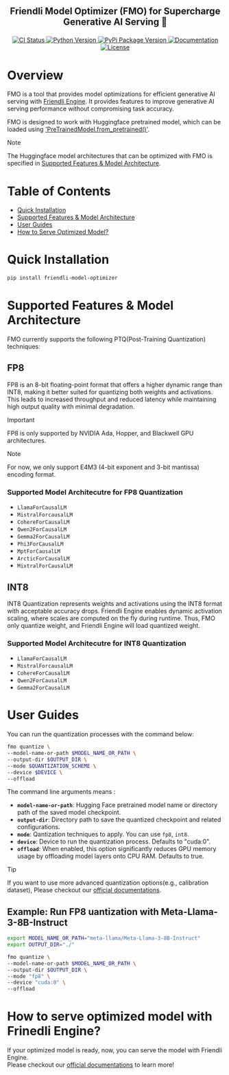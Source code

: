 <!---
Copyright (c) 2024-present, FriendliAI Inc. All rights reserved.
-->

<h2><p align="center">Friendli Model Optimizer (FMO) for Supercharge Generative AI Serving 🚀</p></h2>

<p align="center">
  <a href="https://github.com/friendliai/friendli-model-optimizer/actions/workflows/ci.yaml">
    <img alt="CI Status" src="https://github.com/friendliai/friendli-model-optimizer/actions/workflows/ci.yaml/badge.svg">
  </a>
  <a href="https://pypi.org/project/friendli-model-optimizer">
    <img alt="Python Version" src="https://img.shields.io/pypi/pyversions/friendli-model-optimizer?logo=Python&logoColor=white">
  </a>
  <a href="https://pypi.org/project/friendli-model-optimizer/">
      <img alt="PyPi Package Version" src="https://img.shields.io/pypi/v/friendli-model-optimizer?logo=PyPI&logoColor=white">
  </a>
  <a href="https://docs.friendli.ai/">
    <img alt="Documentation" src="https://img.shields.io/badge/read-doc-blue?logo=ReadMe&logoColor=white">
  </a>
  <a href="https://github.com/friendliai/friendli-model-optimizer/blob/main/LICENSE">
      <img alt="License" src="https://img.shields.io/badge/License-Apache%202.0-green.svg?logo=Apache">
  </a>
</p>


# Overview
FMO is a tool that provides model optimizations for efficient generative AI serving with [Friendli Engine](https://friendli.ai/solutions/engine/).
It provides features to improve generative AI serving performance without compromising task accuracy.

FMO is designed to work with Huggingface pretrained model, which can be loaded using ['PreTrainedModel.from_pretrained()'](https://huggingface.co/docs/transformers/en/main_classes/model#transformers.PreTrainedModel.from_pretrained).

> [!NOTE]
> The Huggingface model architectures that can be optimized with FMO is specified in [Supported Features & Model Architecture](#supported-features--model-architecture).


# Table of Contents
- [Quick Installation](#quick-installation)
- [Supported Features & Model Architecture](#supported-features--model-architecture)
- [User Guides](#user-guides)
- [How to Serve Optimized Model?](#how-to-serve-optimized-model-with-frinedli-engine)


# Quick Installation
```bash
pip install friendli-model-optimizer
```


# Supported Features & Model Architecture
FMO currently supports the following PTQ(Post-Training Quantization) techniques:

## FP8

FP8 is an 8-bit floating-point format that offers a higher dynamic range than INT8,
making it better suited for quantizing both weights and activations.
This leads to increased throughput and reduced latency while maintaining high output quality with minimal degradation.

> [!IMPORTANT]
> FP8 is only supported by NVIDIA Ada, Hopper, and Blackwell GPU architectures.

> [!NOTE]
> For now, we only support E4M3 (4-bit exponent and 3-bit mantissa) encoding format.

### Supported Model Architecutre for FP8 Quantization
- `LlamaForCausalLM`
- `MistralForcausalLM`
- `CohereForCausalLM`
- `Qwen2ForCausalLM`
- `Gemma2ForCausalLM`
- `Phi3ForCausalLM`
- `MptForCausalLM`
- `ArcticForCausalLM`
- `MixtralForCausalLM`


## INT8

INT8 Quantization represents weights and activations using the INT8 format with acceptable accuracy drops.
Friendli Engine enables dynamic activation scaling, where scales are computed on the fly during runtime.
Thus, FMO only quantize weight, and Friendli Engine will load quantized weight.

### Supported Model Architecutre for INT8 Quantization
- `LlamaForCausalLM`
- `MistralForcausalLM`
- `CohereForCausalLM`
- `Qwen2ForCausalLM`
- `Gemma2ForCausalLM`


# User Guides
You can run the quantization processes with the command below:
```bash
fmo quantize \
--model-name-or-path $MODEL_NAME_OR_PATH \
--output-dir $OUTPUT_DIR \
--mode $QUANTIZATION_SCHEME \
--device $DEVICE \
--offload
```
The command line arguments means :
- **`model-name-or-path`**: Hugging Face pretrained model name or directory path of the saved model checkpoint.
- **`output-dir`**: Directory path to save the quantized checkpoint and related configurations.
- **`mode`**: Qantization techniques to apply. You can use `fp8`, `int8`.
- **`device`**: Device to run the quantization process. Defaults to "cuda:0".
- **`offload`**: When enabled, this option significantly reduces GPU memory usage by offloading model layers onto CPU RAM. Defaults to true.

> [!TIP]
> If you want to use more advanced quantization options(e.g., calibration dataset), Please checkout our [official documentations](https://docs.friendli.ai/guides/container/running_friendli_container/quantization).

## Example: Run FP8 uantization with Meta-Llama-3-8B-Instruct
```bash
export MODEL_NAME_OR_PATH="meta-llama/Meta-Llama-3-8B-Instruct"
export OUTPUT_DIR="./"

fmo quantize \
--model-name-or-path $MODEL_NAME_OR_PATH \
--output-dir $OUTPUT_DIR \
--mode "fp8" \
--device "cuda:0" \
--offload
```

# How to serve optimized model with Frinedli Engine?
If your optimized model is ready, now, you can serve the model with Friendli Engine.\
Please checkout our [official documentations](https://docs.friendli.ai/guides/container/running_friendli_container/quantization) to learn more!
